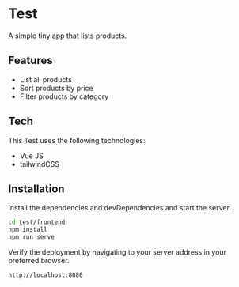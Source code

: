 # Test

A simple tiny app that lists products.

## Features

- List all products
- Sort products by price
- Filter products by category

## Tech

This Test uses the following technologies:

- Vue JS
- tailwindCSS

## Installation

Install the dependencies and devDependencies and start the server.

```sh
cd test/frontend
npm install
npm run serve
```

Verify the deployment by navigating to your server address in
your preferred browser.

```sh
http://localhost:8080
```
